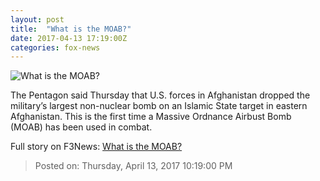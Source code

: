 ```yaml
---
layout: post
title:  "What is the MOAB?"
date: 2017-04-13 17:19:00Z
categories: fox-news
---
```


![What is the MOAB?](http://a57.foxnews.com/images.foxnews.com/content/fox-news/politics/2017/04/13/what-is-moab/_jcr_content/par/featured_image/media-0.img.jpg/0/0/1492104180866.jpg?ve=1)

The Pentagon said Thursday that U.S. forces in Afghanistan dropped the military’s largest non-nuclear bomb on an Islamic State target in eastern Afghanistan. This is the first time a Massive Ordnance Airbust Bomb (MOAB) has been used in combat.


Full story on F3News: [What is the MOAB?](http://www.f3nws.com/n/NsTGaG)

> Posted on: Thursday, April 13, 2017 10:19:00 PM
